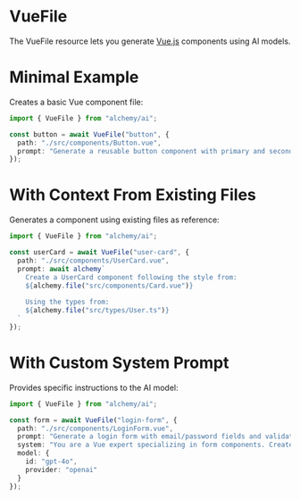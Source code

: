# VueFile

The VueFile resource lets you generate [Vue.js](https://vuejs.org/) components using AI models.

# Minimal Example

Creates a basic Vue component file:

```ts
import { VueFile } from "alchemy/ai";

const button = await VueFile("button", {
  path: "./src/components/Button.vue",
  prompt: "Generate a reusable button component with primary and secondary variants"
});
```

# With Context From Existing Files

Generates a component using existing files as reference:

```ts
import { VueFile } from "alchemy/ai";

const userCard = await VueFile("user-card", {
  path: "./src/components/UserCard.vue",
  prompt: await alchemy`
    Create a UserCard component following the style from:
    ${alchemy.file("src/components/Card.vue")}
    
    Using the types from:
    ${alchemy.file("src/types/User.ts")}
  `
});
```

# With Custom System Prompt

Provides specific instructions to the AI model:

```ts
import { VueFile } from "alchemy/ai";

const form = await VueFile("login-form", {
  path: "./src/components/LoginForm.vue",
  prompt: "Generate a login form with email/password fields and validation",
  system: "You are a Vue expert specializing in form components. Create a single Vue component inside ```vue fences with proper TypeScript types.",
  model: {
    id: "gpt-4o",
    provider: "openai"
  }
});
```